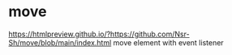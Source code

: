 # move
https://htmlpreview.github.io/?https://github.com/Nsr-Sh/move/blob/main/index.html
move element with event listener 
